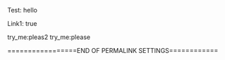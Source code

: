 Test: hello

Link1: true

try_me:pleas2
try_me:please

=================END OF PERMALINK SETTINGS============
